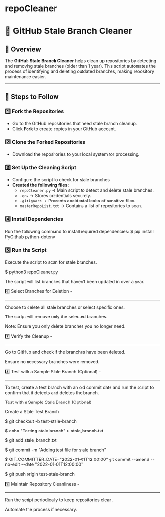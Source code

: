 # repoCleaner
# 🚀 GitHub Stale Branch Cleaner

## 📌 Overview
The **GitHub Stale Branch Cleaner** helps clean up repositories by detecting and removing stale branches (older than 1 year). This script automates the process of identifying and deleting outdated branches, making repository maintenance easier.

---

## 📂 Steps to Follow

### **1️⃣ Fork the Repositories**
- Go to the GitHub repositories that need stale branch cleanup.
- Click **Fork** to create copies in your GitHub account.

### **2️⃣ Clone the Forked Repositories**
- Download the repositories to your local system for processing.

### **3️⃣ Set Up the Cleaning Script**
- Configure the script to check for stale branches.
- **Created the following files:**
  - `repoCleaner.py` → Main script to detect and delete stale branches.
  - `.env` → Stores credentials securely.
  - `.gitignore` → Prevents accidental leaks of sensitive files.
  - `masterRepoList.txt` → Contains a list of repositories to scan.

### **4️⃣ Install Dependencies**
  Run the following command to install required dependencies:
  $ pip install PyGithub python-dotenv

### 5️⃣ Run the Script

  Execute the script to scan for stale branches.
  
  $  python3 repoCleaner.py
  
  The script will list branches that haven’t been updated in over a year.

6️⃣ Select Branches for Deletion -
********************************

  Choose to delete all stale branches or select specific ones.
  
  The script will remove only the selected branches.
  
  Note: Ensure you only delete branches you no longer need.

7️⃣ Verify the Cleanup -
***********************

  Go to GitHub and check if the branches have been deleted.
  
  Ensure no necessary branches were removed.

8️⃣ Test with a Sample Stale Branch (Optional) -
***********************************************

  To test, create a test branch with an old commit date and run the script to confirm that it detects and deletes the branch.
  
  Test with a Sample Stale Branch (Optional)
  
  Create a Stale Test Branch
  
  $  git checkout -b test-stale-branch
  
  $  echo "Testing stale branch" > stale_branch.txt
  
  $  git add stale_branch.txt
  
  $  git commit -m "Adding test file for stale branch"
  
  $  GIT_COMMITTER_DATE="2022-01-01T12:00:00" git commit --amend --no-edit --date "2022-01-01T12:00:00"
  
  $  git push origin test-stale-branch


9️⃣ Maintain Repository Cleanliness -
*************************************

  Run the script periodically to keep repositories clean.
  
  Automate the process if necessary.
